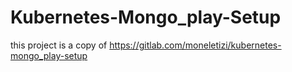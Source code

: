 # Kubernetes-Mongo_play-Setup
this project is a copy of https://gitlab.com/moneletizi/kubernetes-mongo_play-setup

